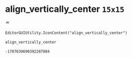 # align_vertically_center `15x15`
<img src="/img/align_vertically_center.png" width=15 height=15>

``` CSharp
EditorGUIUtility.IconContent("align_vertically_center")
```
```
align_vertically_center
```
```
-1707639690392287884
```
